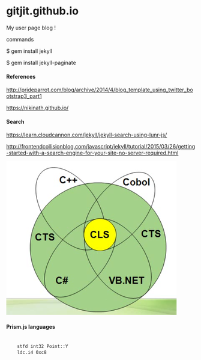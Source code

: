 # gitjit.github.io
My user page blog !

commands

$ gem install jekyll 

$ gem install jekyll-paginate

#### References

<http://prideparrot.com/blog/archive/2014/4/blog_template_using_twitter_bootstrap3_part1>

<https://nikinath.github.io/>

#### Search
https://learn.cloudcannon.com/jekyll/jekyll-search-using-lunr-js/

<http://frontendcollisionblog.com/javascript/jekyll/tutorial/2015/03/26/getting-started-with-a-search-engine-for-your-site-no-server-required.html>

<img src="/images/lang-cli.png" class="img-responsive">

#### Prism.js languages

<pre class="line-numbers" ><code class="language-csharp">
    stfd int32 Point::Y
    ldc.i4 0xc8
</code></pre>


